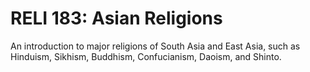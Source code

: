 # RELI 183: Asian Religions

An introduction to major religions of South Asia and East Asia, such as Hinduism, Sikhism, Buddhism, Confucianism, Daoism, and Shinto.